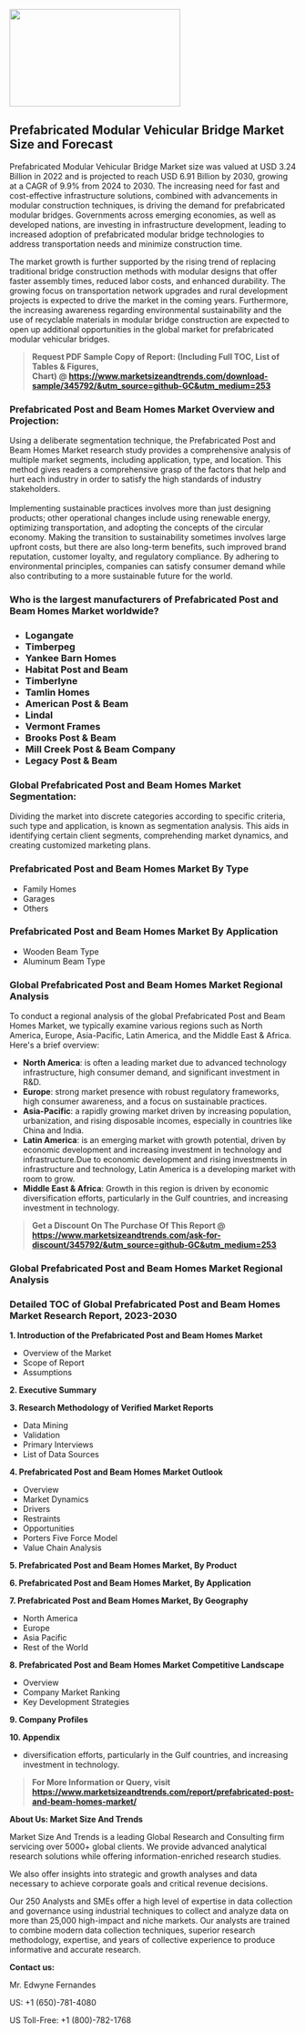 <p><img class="alignnone size-medium wp-image-20088" src="https://ffe5etoiles.com/wp-content/uploads/2024/12/MST1-300x171.png" alt="" width="300" height="171" /></p><h2>Prefabricated Modular Vehicular Bridge Market Size and Forecast</h2><p>Prefabricated Modular Vehicular Bridge Market size was valued at USD 3.24 Billion in 2022 and is projected to reach USD 6.91 Billion by 2030, growing at a CAGR of 9.9% from 2024 to 2030. The increasing need for fast and cost-effective infrastructure solutions, combined with advancements in modular construction techniques, is driving the demand for prefabricated modular bridges. Governments across emerging economies, as well as developed nations, are investing in infrastructure development, leading to increased adoption of prefabricated modular bridge technologies to address transportation needs and minimize construction time.</p><p>The market growth is further supported by the rising trend of replacing traditional bridge construction methods with modular designs that offer faster assembly times, reduced labor costs, and enhanced durability. The growing focus on transportation network upgrades and rural development projects is expected to drive the market in the coming years. Furthermore, the increasing awareness regarding environmental sustainability and the use of recyclable materials in modular bridge construction are expected to open up additional opportunities in the global market for prefabricated modular vehicular bridges.</p></p><blockquote id="" class=""><strong>Request PDF Sample Copy of Report: (Including Full TOC, List of Tables &amp; Figures, Chart)&nbsp;@&nbsp;<strong><a href="https://www.marketsizeandtrends.com/download-sample/345792/&utm_source=github-GC&utm_medium=253" target="_blank">https://www.marketsizeandtrends.com/download-sample/345792/&utm_source=github-GC&utm_medium=253</a></strong></strong></blockquote><h3 id="" class="">Prefabricated Post and Beam Homes Market&nbsp;Overview and Projection:</h3><p id="" class="">Using a deliberate segmentation technique, the Prefabricated Post and Beam Homes Market research study provides a comprehensive analysis of multiple market segments, including application, type, and location. This method gives readers a comprehensive grasp of the factors that help and hurt each industry in order to satisfy the high standards of industry stakeholders. <br /> <br />Implementing sustainable practices involves more than just designing products; other operational changes include using renewable energy, optimizing transportation, and adopting the concepts of the circular economy. Making the transition to sustainability sometimes involves large upfront costs, but there are also long-term benefits, such improved brand reputation, customer loyalty, and regulatory compliance. By adhering to environmental principles, companies can satisfy consumer demand while also contributing to a more sustainable future for the world.</p><h3 id="" class="">Who is the largest manufacturers of&nbsp;Prefabricated Post and Beam Homes Market worldwide?</h3><h3 class=""><p><ul><li>Logangate </li><li> Timberpeg </li><li> Yankee Barn Homes </li><li> Habitat Post and Beam </li><li> Timberlyne </li><li> Tamlin Homes </li><li> American Post & Beam </li><li> Lindal </li><li> Vermont Frames </li><li> Brooks Post & Beam </li><li> Mill Creek Post & Beam Company </li><li> Legacy Post & Beam</li></ul></p></h3><h3 id="" class="">Global&nbsp;Prefabricated Post and Beam Homes Market Segmentation:</h3><p id="" class="">Dividing the market into discrete categories according to specific criteria, such type and application, is known as segmentation analysis. This aids in identifying certain client segments, comprehending market dynamics, and creating customized marketing plans.</p><h3 id="" class="">Prefabricated Post and Beam Homes Market&nbsp;By Type</h3><p><p><ul><li>Family Homes</li><li> Garages</li><li> Others</p></li></ul></p></p><h3 id="" class="">Prefabricated Post and Beam Homes Market&nbsp;By Application</h3><p class=""><p><ul><li>Wooden Beam Type</li><li> Aluminum Beam Type</li></ul></p></p><h3 id="" class="">Global Prefabricated Post and Beam Homes Market Regional Analysis</h3><p id="" class="">To conduct a regional analysis of the global Prefabricated Post and Beam Homes Market, we typically examine various regions such as North America, Europe, Asia-Pacific, Latin America, and the Middle East &amp; Africa. Here's a brief overview:</p><ul><li><strong>North America</strong>: is often a leading market due to advanced technology infrastructure, high consumer demand, and significant investment in R&amp;D.</li><li><strong>Europe</strong>: strong market presence with robust regulatory frameworks, high consumer awareness, and a focus on sustainable practices.</li><li><strong>Asia-Pacific</strong>: a rapidly growing market driven by increasing population, urbanization, and rising disposable incomes, especially in countries like China and India.</li><li><strong>Latin America</strong>: is an emerging market with growth potential, driven by economic development and increasing investment in technology and infrastructure.Due to economic development and rising investments in infrastructure and technology, Latin America is a developing market with room to grow.</li><li><strong>Middle East &amp; Africa</strong>: Growth in this region is driven by economic diversification efforts, particularly in the Gulf countries, and increasing investment in technology.</li></ul><blockquote id="" class=""><strong>Get a Discount On The Purchase Of This Report @ <strong><a href="https://www.marketsizeandtrends.com/ask-for-discount/345792/&utm_source=github-GC&utm_medium=253" target="_blank">https://www.marketsizeandtrends.com/ask-for-discount/345792/&utm_source=github-GC&utm_medium=253</a></strong></strong></blockquote><h3 id="" class="">Global Prefabricated Post and Beam Homes Market Regional Analysis</h3><h3 id="" class="">Detailed TOC of Global Prefabricated Post and Beam Homes Market Research Report, 2023-2030</h3><p id="" class=""><strong>1. Introduction of the Prefabricated Post and Beam Homes Market</strong></p><ul><li>Overview of the Market</li><li>Scope of Report</li><li>Assumptions</li></ul><p id="" class=""><strong>2. Executive Summary</strong></p><p id="" class=""><strong>3. Research Methodology of Verified Market Reports</strong></p><ul><li>Data Mining</li><li>Validation</li><li>Primary Interviews</li><li>List of Data Sources</li></ul><p id="" class=""><strong>4. Prefabricated Post and Beam Homes Market Outlook</strong></p><ul><li>Overview</li><li>Market Dynamics</li><li>Drivers</li><li>Restraints</li><li>Opportunities</li><li>Porters Five Force Model</li><li>Value Chain Analysis</li></ul><p id="" class=""><strong>5. Prefabricated Post and Beam Homes Market, By Product</strong></p><p id="" class=""><strong>6. Prefabricated Post and Beam Homes Market, By Application</strong></p><p id="" class=""><strong>7. Prefabricated Post and Beam Homes Market, By Geography</strong></p><ul><li>North America</li><li>Europe</li><li>Asia Pacific</li><li>Rest of the World</li></ul><p id="" class=""><strong>8. Prefabricated Post and Beam Homes Market Competitive Landscape</strong></p><ul><li>Overview</li><li>Company Market Ranking</li><li>Key Development Strategies</li></ul><p id="" class=""><strong>9. Company Profiles</strong></p><p id="" class=""><strong>10. Appendix</strong></p><ul><li>diversification efforts, particularly in the Gulf countries, and increasing investment in technology.</li></ul><blockquote id="" class=""><strong>For More Information or Query, visit <strong><strong><a href="https://www.marketsizeandtrends.com/report/prefabricated-post-and-beam-homes-market/" target="_blank">https://www.marketsizeandtrends.com/report/prefabricated-post-and-beam-homes-market/</a></strong></strong></strong></blockquote><p id="" class=""><strong>About Us: Market Size And Trends</strong></p><p id="" class="">Market Size And Trends is a leading Global Research and Consulting firm servicing over 5000+ global clients. We provide advanced analytical research solutions while offering information-enriched research studies.</p><p id="" class="">We also offer insights into strategic and growth analyses and data necessary to achieve corporate goals and critical revenue decisions.</p><p id="" class="">Our 250 Analysts and SMEs offer a high level of expertise in data collection and governance using industrial techniques to collect and analyze data on more than 25,000 high-impact and niche markets. Our analysts are trained to combine modern data collection techniques, superior research methodology, expertise, and years of collective experience to produce informative and accurate research.</p><p id="" class=""><strong>Contact us:</strong></p><p id="" class="">Mr. Edwyne Fernandes</p><p id="" class="">US: +1 (650)-781-4080</p><p id="" class="">US Toll-Free: +1 (800)-782-1768</p>
